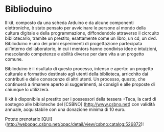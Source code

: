 # Biblioduino
Il kit, composto da una scheda Arduino e da alcune componenti elettroniche, è stato pensato per avvicinare le persone al mondo della cultura digitale e della programmazione, diffondendolo attraverso il cicrcuito bibliotecario, tramite un prestito, esattamente come un libro, un cd, un dvd. Biblioduino è uno dei primi esperimenti di progettazione partecipata all’interno del laboratorio, in cui i mentors hanno condiviso idee e intuizioni, mescolando competenze e abilità diverse per dare vita a un progetto comune.

Biblioduino è il risultato di questo processo, intenso e aperto: un progetto culturale e formativo destinato agli utenti della biblioteca, arricchito dai contributi e dalle conoscenze di altri utenti. Un processo, questo, che continuerà a rimanere aperto ai suggerimenti, ai consigli e alle proposte di chiunque lo utilizzerà.

Il kit è disponibile al prestito per i possessori della tessera +Teca, la card di sostegno alle biblioteche del [CSBNO] (http://www.csbno.net) con validità annuale, acquistabile con una donazione minima di 10 euro.

Potete prenotarlo [QUI] (http://webopac.csbno.net/opac/detail/view/csbno:catalog:526872)!
